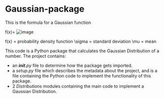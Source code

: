 # Gaussian-package
This is the formula for a Gaussian function

f(x)= 
![image](https://user-images.githubusercontent.com/69425502/137986930-6c950158-c0ca-469c-932b-be000f9f0a30.png)

f(x)	=	probability density function
\sigma	=	standard deviation
\mu	=	mean

This code is a Python package that calculates the Gaussian Distribution of a number. The project contains:
* an ___init__.py_ file to determine how the package gets imported.
* a _setup.py_ file which describes the metadata about the project, and is a file containing the Python code to implement the functionality of this package.
* 2 _Distributions_ modules containing the main code to implement a Gaussian Distribution.
